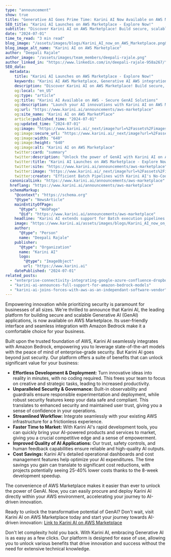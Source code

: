 ```yaml
---
type: "announcement"
show: true
title: "Generative AI Goes Prime Time: Karini AI Now Available on AWS Marketplace!"
SEO_title: "Karini AI Launches on AWS Marketplace - Explore Now!"
subtitle: "Discover Karini AI on AWS Marketplace! Build secure, scalable GenAI applications quickly with seamless integration and enhanced security."
date: "2024-07-01"
time_to_read: "3 min read"
blog_image: "/assets/images/blogs/Karini_AI_now_on_AWS_Marketplace.png&w=640&q=75"
blog_image_alt_name: "Karini AI on AWS Marketplace"
author: "Deepali Rajale"
author_image: "/assets/images/team_members/deepali-rajale.png"
author_linked_in: "https://www.linkedin.com/in/deepali-rajale-958a267/"
SEO_data:
  metadata:
    title: "Karini AI Launches on AWS Marketplace - Explore Now!"
    keywords: "Karini AI AWS Marketplace, Generative AI AWS integration, AWS Marketplace GenAI solutions, Secure GenAI platform, No-code AI development AWS"
    description: "Discover Karini AI on AWS Marketplace! Build secure, scalable GenAI applications quickly with seamless integration and enhanced security."
    og:local: "en_US"
    og:type: "article"
    og:title: "Karini AI Available on AWS - Secure GenAI Solutions"
    og:description: "Launch your AI innovations with Karini AI on AWS Marketplace. Secure, scalable, and user-friendly!"
    og:url: "https://www.karini.ai/announcements/aws-marketplace"
    og:site_name: "Karini AI on AWS MarketPlace"
    article:published_time: "2024-07-01"
    og:updated_time: "2024-07-01"
    og:image: "https://www.karini.ai/_next/image?url=%2Fassets%2Fimages%2Fblogs%2FKarini_AI_now_on_AWS_Marketplace.png&w=640&q=75"
    og:image:secure_url: "https://www.karini.ai/_next/image?url=%2Fassets%2Fimages%2Fblogs%2FKarini_AI_now_on_AWS_Marketplace.png&w=640&q=75"
    og:image:width: "640"
    og:image:height: "640"
    og:image:alt: "Karini AI on AWS Marketplace"
    twitter:card: "summary"
    twitter:description: "Unlock the power of GenAI with Karini AI on AWS Marketplace. Secure, scalable AI development is just a click away!"
    twitter:title: "Karini AI Launches on AWS Marketplace - Explore Now!"
    twitter:site: "https://www.karini.ai/announcements/aws-marketplace"
    twitter:image: "https://www.karini.ai/_next/image?url=%2Fassets%2Fimages%2Fblogs%2FKarini_AI_now_on_AWS_Marketplace.png&w=640&q=75"
    twitter:creator: "Efficient Batch Pipelines with Karini AI's No-Code Generative AI Recipes"
  canonicalLink: "https://www.karini.ai/announcements/aws-marketplace"
  hreflang: "https://www.karini.ai/announcements/aws-marketplace"
  schemaMarkup:
    "@context": "https://schema.org"
    "@type": "NewsArticle"
    mainEntityOfPage:
      "@type": "WebPage"
      "@id": "https://www.karini.ai/announcements/aws-marketplace"
    headline: "Karini AI extends support for Batch execution pipelines using no-code Generative AI recipes"
    image: "https://www.karini.ai/assets/images/blogs/Karini_AI_now_on_AWS_Marketplace.png"
    author:
      "@type": "Person"
      name: "Deepali Rajale"
    publisher:
      "@type": "Organization"
      name: "Karini AI"
      logo:
        "@type": "ImageObject"
        url: "https://www.karini.ai"
    datePublished: "2024-07-01"
related_posts:
  - "enterprise-connectivity-integrating-google-azure-confluence-dropbox"
  - "karini-ai-announces-full-support-for-amazon-bedrock-models"
  - "karini-ai-joins-forces-with-aws-as-an-independant-software-vendor"
---
```


Empowering innovation while prioritizing security is paramount for businesses of all sizes. We're thrilled to announce that Karini AI, the leading platform for building secure and scalable Generative AI (GenAI) applications, is now available on AWS Marketplace. Its user-friendly interface and seamless integration with Amazon Bedrock make it a comfortable choice for your business.

Built upon the trusted foundation of AWS, Karini AI seamlessly integrates with Amazon Bedrock, empowering you to leverage state-of-the-art models with the peace of mind of enterprise-grade security. But Karini AI goes beyond just security. Our platform offers a suite of benefits that can unlock significant value for your business:

- **Effortless Development & Deployment:** Turn innovative ideas into reality in minutes, with no coding required. This frees your team to focus on creative and strategic tasks, leading to increased productivity.
- **Unparalleled Security & Governance:** Built-in observability and guardrails ensure responsible experimentation and deployment, while robust security features keep your data safe and compliant. This translates to enhanced security and maintained user trust, giving you a sense of confidence in your operations.
- **Streamlined Workflow:** Integrate seamlessly with your existing AWS infrastructure for a frictionless experience.
- **Faster Time to Market:** With Karini AI's rapid development tools, you can quickly bring your AI-powered products and services to market, giving you a crucial competitive edge and a sense of empowerment.
- **Improved Quality of AI Applications:** Our trust, safety controls, and human feedback capabilities ensure reliable and high-quality AI outputs.
- **Cost Savings:** Karini AI's detailed operational dashboards and cost management features help optimize your AI expenditures. The time savings you gain can translate to significant cost reductions, with projects potentially seeing 25-40% lower costs thanks to the 8-week development speedup.

The convenience of AWS Marketplace makes it easier than ever to unlock the power of GenAI. Now, you can easily procure and deploy Karini AI directly within your AWS environment, accelerating your journey to AI-driven innovation.

Ready to unlock the transformative potential of GenAI? Don't wait, visit Karini AI on AWS Marketplace today and start your journey towards AI-driven innovation: [Link to Karini AI on AWS Marketplace](https://aws.amazon.com/marketplace/pp/prodview-7wz23ginqou4w?sr=0-1&ref_=beagle&applicationId=AWSMPContessa)

Don't let complexity hold you back. With Karini AI, embracing Generative AI is as easy as a few clicks. Our platform is designed for ease of use, allowing you to unlock various benefits that drive innovation and success without the need for extensive technical knowledge.
